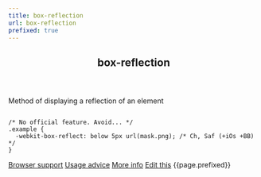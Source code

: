 ```yaml
---
title: box-reflection
url: box-reflection
prefixed: true
---
```


<article id="box-reflection" class="feature prefix-{{page.prefixed}}">
	<header class="feature__header">
		<h2>box-reflection</h2>
	</header>
	<p class="feature__description">
		Method of displaying a reflection of an element
	</p>
<pre class="feature__code"><code>
/* No official feature. Avoid... */
.example {
  -webkit-box-reflect: below 5px url(mask.png); /* Ch, Saf (+iOs +BB) */
}
</code></pre>
	<footer class="feature__footer">
		<a href="http://caniuse.com/css-reflections">Browser support</a> 
		<a href="http://html5please.com/#box-reflection">Usage advice</a> 
		<a href="https://www.webkit.org/blog/182/css-reflections/">More info</a> 
		<a href="https://github.com/davidhund/shouldiprefix/blob/master/_posts/{{page.date | date: "%Y-%m-%d"}}-{{page.title}}.md">Edit this</a> 
		<span class="feature__prefix">{{page.prefixed}}</span>
	</footer>
</article>

